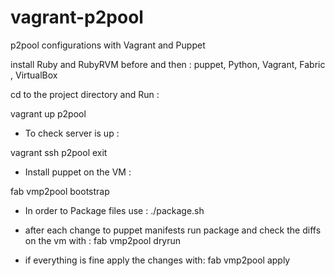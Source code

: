 vagrant-p2pool
==============

p2pool configurations with Vagrant and Puppet

install Ruby and RubyRVM before and then : puppet, Python, Vagrant, Fabric , VirtualBox

cd to the project directory and Run :

  vagrant up p2pool

* To check server is up : 

vagrant ssh p2pool
exit

* Install puppet on the VM :

fab vmp2pool bootstrap

* In order to Package files use :
./package.sh

* after each change to puppet manifests run package and check the diffs on the vm with :
fab vmp2pool dryrun

* if everything is fine apply the changes with:
fab vmp2pool apply


